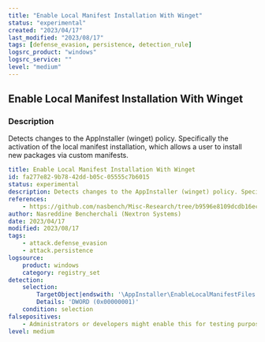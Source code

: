 ```yaml
---
title: "Enable Local Manifest Installation With Winget"
status: "experimental"
created: "2023/04/17"
last_modified: "2023/08/17"
tags: [defense_evasion, persistence, detection_rule]
logsrc_product: "windows"
logsrc_service: ""
level: "medium"
---
```


## Enable Local Manifest Installation With Winget

### Description

Detects changes to the AppInstaller (winget) policy. Specifically the activation of the local manifest installation, which allows a user to install new packages via custom manifests.

```yml
title: Enable Local Manifest Installation With Winget
id: fa277e82-9b78-42dd-b05c-05555c7b6015
status: experimental
description: Detects changes to the AppInstaller (winget) policy. Specifically the activation of the local manifest installation, which allows a user to install new packages via custom manifests.
references:
    - https://github.com/nasbench/Misc-Research/tree/b9596e8109dcdb16ec353f316678927e507a5b8d/LOLBINs/Winget
author: Nasreddine Bencherchali (Nextron Systems)
date: 2023/04/17
modified: 2023/08/17
tags:
    - attack.defense_evasion
    - attack.persistence
logsource:
    product: windows
    category: registry_set
detection:
    selection:
        TargetObject|endswith: '\AppInstaller\EnableLocalManifestFiles'
        Details: 'DWORD (0x00000001)'
    condition: selection
falsepositives:
    - Administrators or developers might enable this for testing purposes or to install custom private packages
level: medium

```
